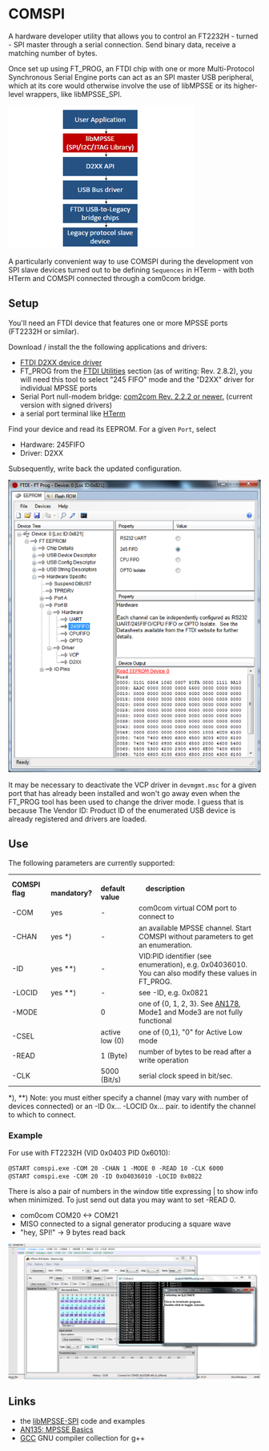 # COMSPI

A hardware developer utility that allows you to control an FT2232H - turned - SPI master through a serial connection. Send binary data, receive a matching number of bytes.

Once set up using FT\_PROG, an FTDI chip with one or more Multi-Protocol Synchronous Serial Engine ports can act as an SPI master USB peripheral, which at its core would otherwise  involve the use of libMPSSE or its higher-level wrappers, like libMPSSE\_SPI.

![](img/ftdi_spi_stack.png)

A particularly convenient way to use COMSPI during the development von SPI slave devices turned out to be defining `Sequences` in HTerm - with both HTerm and COMSPI connected through a com0com bridge.

##  Setup

You'll need an FTDI device that features one or more MPSSE ports (FT2232H or similar).

Download / install the the following applications and drivers:
	
<ul>
	<li> <a href="http://www.ftdichip.com/Drivers/D2XX.htm">FTDI D2XX device driver</a>
	<li> FT_PROG from the <a href="http://www.ftdichip.com/Support/Utilities.htm">FTDI Utilities</a> section (as of writing: Rev. 2.8.2), you will need this tool to select "245 FIFO" mode and the "D2XX" driver for individual MPSSE ports 
	<li> Serial Port null-modem bridge: <a href="http://sourceforge.net/projects/com0com/files/com0com/2.2.2.0/">com2com Rev. 2.2.2 or newer.</a> 
		(current version with signed drivers)
	<li> a serial port terminal like <a href="http://www.heise.de/download/hterm.html">HTerm</a>
</ul>

Find your device and read its EEPROM. For a given `Port`, select

* Hardware: 245FIFO
* Driver: D2XX

Subsequently, write back the updated configuration.

![](img/FT_PROG_245_D2XX.png)

It may be necessary to deactivate the VCP driver in `devmgmt.msc` for a given port that has already been installed and won't go away even when the FT\_PROG tool has been used to change the driver mode. I guess that is because The Vendor ID: Product ID of the enumerated USB device is already registered and drivers are loaded.


## Use

The following parameters are currently supported:

<table>
<tr>
	<td> <b>COMSPI flag </b> </td>   <td> &emsp;<b>mandatory? </b></td> <td> <b>&emsp;default value</b> </td> <td> <b> &emsp;description </b> </td>
</tr>
<tr>
	<td>-COM</td>	<td>yes</td> 	<td>-</td> <td>com0com virtual COM port to connect to</td>
</tr><tr>
	<td>-CHAN</td>	<td>yes *)</td> 	<td>-</td> <td>an available MPSSE channel. Start COMSPI without parameters to get an enumeration.</td>
</tr><tr>
	<td>-ID</td>	<td>yes **)</td> 	<td>-</td> <td>VID:PID identifier (see enumeration), e.g. 0x04036010. You can also modify these values in FT_PROG.</td>
</tr><tr>
	<td>-LOCID</td>	<td>yes **)</td> 	<td>-</td> <td>see -ID, e.g. 0x0821</td>
</tr><tr>
	<td>-MODE</td> 	<td></td> 		<td>0</td> <td>one of {0, 1, 2, 3}. See <a href="http://www.ftdichip.com/Support/Documents/AppNotes/AN_178_User_Guide_For_LibMPSSE-SPI.pdf">AN178</a>, Mode1 and Mode3 are not fully functional</td>
</tr><tr>
	<td>-CSEL</td> 	<td></td> 		<td>active low (0)</td> <td>one of {0,1}, "0" for Active Low mode</td>
</tr><tr>
	<td>-READ</td> 	<td></td> 		<td>1 (Byte)</td> <td>number of bytes to be read after a write operation</td>
</tr><tr>
	<td>-CLK</td> 	<td></td> 		<td>5000 (Bit/s)</td> <td>serial clock speed in bit/sec.</td>
</tr>
</table>
*), **) Note: you must either specify a channel (may vary with number of devices connected) or an -ID 0x... -LOCID 0x... pair. to identify the channel to which to connect.

### Example

For use with FT2232H (VID 0x0403 PID 0x6010):

	@START comspi.exe -COM 20 -CHAN 1 -MODE 0 -READ 10 -CLK 6000
	@START comspi.exe -COM 20 -ID 0x04036010 -LOCID 0x0822

There is also a pair of numbers in the window title expressing | to show info when minimized.
To just send out data you may want to set -READ 0. 



* com0com COM20 \<-\> COM21
* MISO connected to a signal generator producing a square wave
* "hey, SPI!" -\> 9 bytes read back

![](img/comspi_test_pattern.png)

## Links 
<ul>
	<li>the <a href="http://www.ftdichip.com/Support/SoftwareExamples/MPSSE/LibMPSSE-SPI.htm">libMPSSE-SPI</a> code and examples
	<li><a href="http://www.ftdichip.com/Support/Documents/AppNotes/AN_135_MPSSE_Basics.pdf">AN135: MPSSE Basics</a>
	<li><a href="http://gcc.gnu.org/">GCC</a> GNU compiler collection for g++
</ul>

